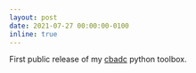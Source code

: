 ```yaml
---
layout: post
date: 2021-07-27 00:00:00-0100
inline: true
---
```


First public release of my [cbadc](./projects/cbadc) python toolbox.